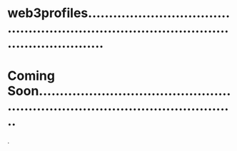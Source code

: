 # web3profiles..............................................................................................................
# Coming Soon.....................................................................................................
.
